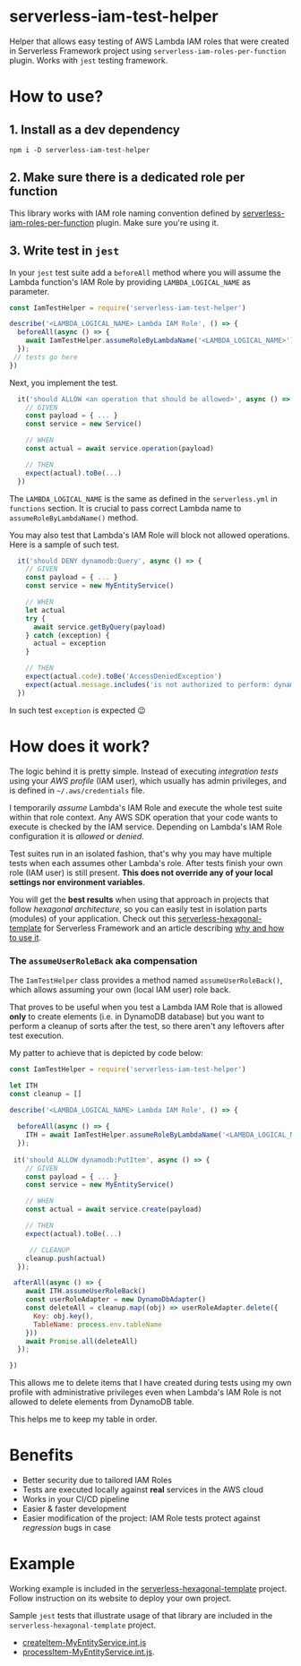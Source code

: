 # serverless-iam-test-helper
Helper that allows easy testing of AWS Lambda IAM roles that were created in Serverless Framework project using `serverless-iam-roles-per-function` plugin. Works with `jest` testing framework.

# How to use?
## 1. Install as a dev dependency
```
npm i -D serverless-iam-test-helper
```
## 2. Make sure there is a dedicated role per function
This library works with IAM role naming convention defined by [serverless-iam-roles-per-function](https://github.com/functionalone/serverless-iam-roles-per-function) plugin. Make sure you're using it.

## 3. Write test in `jest`

In your `jest` test suite add a `beforeAll` method where you will assume the Lambda function's IAM Role by providing `LAMBDA_LOGICAL_NAME` as parameter.
```JavaScript
const IamTestHelper = require('serverless-iam-test-helper')

describe('<LAMBDA_LOGICAL_NAME> Lambda IAM Role', () => {
  beforeAll(async () => {
    await IamTestHelper.assumeRoleByLambdaName('<LAMBDA_LOGICAL_NAME>')
  });
 // tests go here
})
```
Next, you implement the test.
```JavaScript
  it('should ALLOW <an operation that should be allowed>', async () => {
    // GIVEN
    const payload = { ... }
    const service = new Service()

    // WHEN
    const actual = await service.operation(payload)

    // THEN
    expect(actual).toBe(...)
  })
```
The `LAMBDA_LOGICAL_NAME` is the same as defined in the `serverless.yml` in `functions` section. It is crucial to pass correct Lambda name to `assumeRoleByLambdaName()` method.


You may also test that Lambda's IAM Role will block not allowed operations. Here is a sample of such test.

```JavaScript
  it('should DENY dynamodb:Query', async () => {
    // GIVEN
    const payload = { ... }
    const service = new MyEntityService()

    // WHEN
    let actual
    try {
      await service.getByQuery(payload)
    } catch (exception) {
      actual = exception
    }

    // THEN
    expect(actual.code).toBe('AccessDeniedException')
    expect(actual.message.includes('is not authorized to perform: dynamodb:Query')).toBeTruthy()
  })
```
In such test `exception` is expected 😉

# How does it work?
The logic behind it is pretty simple. Instead of executing *integration tests* using your *AWS profile* (IAM user), which usually has admin privileges, and is defined in `~/.aws/credentials` file. 

I temporarily *assume* Lambda's IAM Role and execute the whole test suite within that role context. Any AWS SDK operation that your code wants to execute is checked by the IAM service. Depending on  Lambda's IAM Role configuration it is *allowed* or *denied*.

Test suites run in an isolated fashion, that's why you may have multiple tests when each assumes other Lambda's role. After tests finish your own role (IAM user) is still present. **This does not override any of your local settings nor environment variables**.

You will get the **best results** when using that approach in projects that follow *hexagonal architecture*, so you can easily test in isolation parts (modules) of your application. Check out this [serverless-hexagonal-template](https://github.com/serverlesspolska/serverless-hexagonal-template) for Serverless Framework and an article describing [why and how to use it](https://dev.to/pzubkiewicz/testing-serverless-apps-has-never-been-easier-442m).

### The `assumeUserRoleBack` aka compensation
The `IamTestHelper` class provides a method named `assumeUserRoleBack()`, which allows assuming your own (local IAM user) role back. 

That proves to be useful when you test a Lambda IAM Role that is allowed **only** to create elements (i.e. in DynamoDB database) but you want to perform a cleanup of sorts after the test, so there aren't any leftovers after test execution.

My patter to achieve that is depicted by code below:
```JavaScript
const IamTestHelper = require('serverless-iam-test-helper')

let ITH
const cleanup = []

describe('<LAMBDA_LOGICAL_NAME> Lambda IAM Role', () => {
  
  beforeAll(async () => {
    ITH = await IamTestHelper.assumeRoleByLambdaName('<LAMBDA_LOGICAL_NAME>')
  });
 
 it('should ALLOW dynamodb:PutItem', async () => {
    // GIVEN
    const payload = { ... }
    const service = new MyEntityService()

    // WHEN
    const actual = await service.create(payload)

    // THEN
    expect(actual).toBe(...)

     // CLEANUP
    cleanup.push(actual)
  });

 afterAll(async () => {
    await ITH.assumeUserRoleBack()
    const userRoleAdapter = new DynamoDbAdapter()
    const deleteAll = cleanup.map((obj) => userRoleAdapter.delete({
      Key: obj.key(),
      TableName: process.env.tableName
    }))
    await Promise.all(deleteAll)
  });

})

```
This allows me to delete items that I have created during tests using my own profile with administrative privileges even when Lambda's IAM Role is not allowed to delete elements from DynamoDB table.

This helps me to keep my table in order.
# Benefits
* Better security due to tailored IAM Roles
* Tests are executed locally against **real** services in the AWS cloud
* Works in your CI/CD pipeline
* Easier & faster development
* Easier modification of the project: IAM Role tests protect against *regression* bugs in case 

# Example
Working example is included in the [serverless-hexagonal-template](https://github.com/serverlesspolska/serverless-hexagonal-template) project. Follow instruction on its website to deploy your own project.

Sample `jest` tests that illustrate usage of that library are included in the `serverless-hexagonal-template` project.
* [createItem-MyEntityService.int.js](https://github.com/serverlesspolska/serverless-hexagonal-template/blob/main/__tests__/createItem/createItem-MyEntityService.int.js)
* [processItem-MyEntityService.int.js](https://github.com/serverlesspolska/serverless-hexagonal-template/blob/main/__tests__/processItem/processItem-MyEntityService.int.js).


